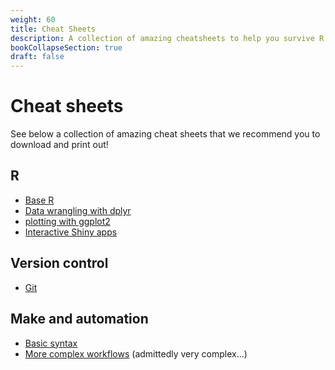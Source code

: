```yaml
---
weight: 60
title: Cheat Sheets
description: A collection of amazing cheatsheets to help you survive R, Git, and make!
bookCollapseSection: true
draft: false
---
```


# Cheat sheets

See below a collection of amazing cheat sheets that we recommend you to download and print out!

## R
- [Base R](https://rstudio.com/wp-content/uploads/2016/10/r-cheat-sheet-3.pdf)
- [Data wrangling with dplyr](https://rstudio.com/wp-content/uploads/2015/02/data-wrangling-cheatsheet.pdf)
- [plotting with ggplot2](https://rstudio.com/wp-content/uploads/2015/03/ggplot2-cheatsheet.pdf)
- [Interactive Shiny apps](https://shiny.rstudio.com/images/shiny-cheatsheet.pdf)

## Version control
- [Git](https://education.github.com/git-cheat-sheet-education.pdf)

## Make and automation
- [Basic syntax](https://makefiletutorial.com)
- [More complex workflows](https://devhints.io/makefile) (admittedly very complex...)
